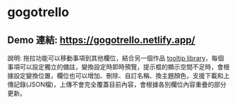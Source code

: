# gogotrello
## Demo 連結: https://gogotrello.netlify.app/
說明: 拖拉功能可以移動事項到其他欄位，結合另一個作品 [tooltip library](https://github.com/ga676005/Tooltip-Library)，每個事項可以設定獨立的備註，變換設定時即時預覽，提示框的顯示空間不足時，會根據設定變換位置，欄位也可以增加、刪除、自訂名稱、換主題顏色，支援下載和上傳記錄(JSON檔)，上傳不會完全覆蓋目前內容，會根據各別欄位內容重疊的部分更新。
